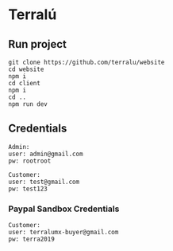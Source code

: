 # Terralú

## Run project

```
git clone https://github.com/terralu/website
cd website
npm i
cd client
npm i
cd ..
npm run dev
```

## Credentials

```
Admin:
user: admin@gmail.com
pw: rootroot
```

```
Customer:
user: test@gmail.com
pw: test123
```

### Paypal Sandbox Credentials

```
Customer:
user: terralumx-buyer@gmail.com
pw: terra2019
```
